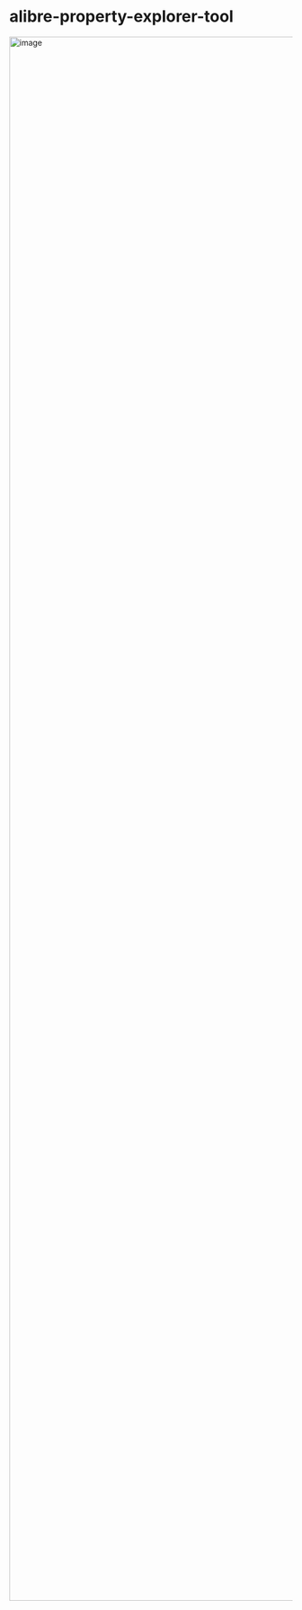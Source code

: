# alibre-property-explorer-tool

<img width="5120" height="2784" alt="image" src="https://github.com/user-attachments/assets/f625c569-87f2-4212-89dc-e9ac84a7e1c8" />

